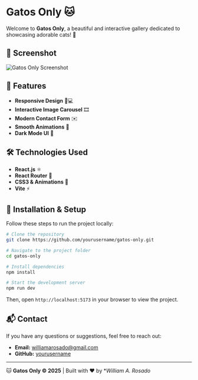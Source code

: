 # Gatos Only 🐱

Welcome to **Gatos Only**, a beautiful and interactive gallery dedicated to showcasing adorable cats! 🐾

## 📸 Screenshot
![Gatos Only Screenshot](screenshot.png)

## 🚀 Features
- **Responsive Design** 📱💻
- **Interactive Image Carousel** 🎞️
- **Modern Contact Form** ✉️
- **Smooth Animations** 🎨
- **Dark Mode UI** 🌙

## 🛠️ Technologies Used
- **React.js** ⚛️
- **React Router** 🚏
- **CSS3 & Animations** 🎨
- **Vite** ⚡

## 🔧 Installation & Setup
Follow these steps to run the project locally:

```bash
# Clone the repository
git clone https://github.com/yourusername/gatos-only.git

# Navigate to the project folder
cd gatos-only

# Install dependencies
npm install

# Start the development server
npm run dev
```

Then, open `http://localhost:5173` in your browser to view the project.

## 📬 Contact
If you have any questions or suggestions, feel free to reach out:
- **Email:** williamarosado@gmail.com
- **GitHub:** [yourusername](https://github.com/Puppywill)

---
🐱 **Gatos Only © 2025** | Built with ❤️ by **William A. Rosado*

